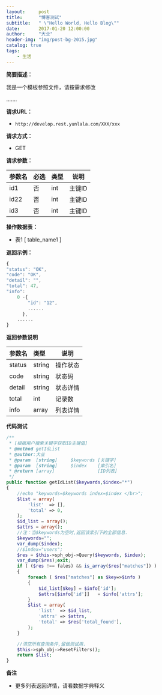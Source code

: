 ```yaml
---
layout:     post
title:      "博客测试"
subtitle:   " \"Hello World, Hello Blog\""
date:       2017-01-20 12:00:00
author:     "大业"
header-img: "img/post-bg-2015.jpg"
catalog: true
tags:
    - 生活
---
```



**简要描述：**

我是一个模板参照文件，请按需求修改


.......


**请求URL：**

- ` http://develop.rest.yunlala.com/XXX/xxx `


**请求方式：**

- GET


**请求参数：**

|参数名|必选|类型|说明|
|:----|:---|:-----|-----|
|id1|否 |int|主键ID|
|id22|否 |int|主键ID|
|id3|否 |int|主键ID|


**操作数据表：**

- 表1 [ table_name1 ]


**返回示例：**

``` js
{
"status": "OK",
"code": "OK",
"detail": "",
"total": 47,
"info":
    0 -{
        "id": "12",
        ......
      },
    ......
}
```

**返回参数说明**

|参数名|类型|说明|
|:-----|:-----|-----|
|status|string |操作状态 |
|code|string |状态码 |
|detail|string |状态详情 |
|total|int|记录数|
|info|array|列表详情|

**代码测试**

``` php
/**
 * [根据用户搜索关键字获取ID主键值]
 * @method getIdList
 * @author:大业
 * @param  [string]     $keywords [关键字]
 * @param  [string]     $index    [索引名]
 * @return [array]                [ID列表]
 */
public function getIdList($keywords,$index="*")
{
    //echo "keywords=$keywords index=$index </br>";
    $list = array(
        'list'  => [],
        'total' => 0,
    );
    $id_list = array();
    $attrs = array();
    //注：当$keywords为空时,返回该索引下的全部信息.
    $keywords="";
    var_dump($index);
    //$index="users";
    $res = $this->sph_obj->Query($keywords, $index);
    var_dump($res);exit;
    if ( ($res !== fales) && is_array($res["matches"]) )
    {
        foreach ( $res["matches"] as $key=>$info )
        {
            $id_list[$key] = $info['id'];
            $attrs[$info['id']]   = $info['attrs'];
        }
        $list = array(
            'list'  => $id_list,
            'attrs' => $attrs,
            'total' => $res['total_found'],
        );
    }

    //清空所有查询条件,留做测试用.
    $this->sph_obj->ResetFilters();
    return $list;
}

```


**备注**

- 更多列表返回详情，请看数据字典释义
